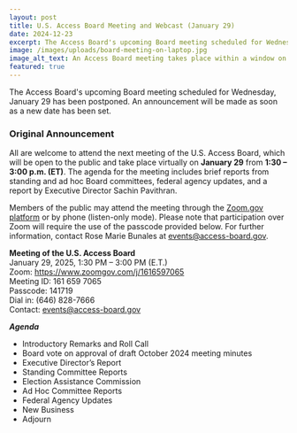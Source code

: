 ```yaml
---
layout: post
title: U.S. Access Board Meeting and Webcast (January 29)
date: 2024-12-23
excerpt: The Access Board's upcoming Board meeting scheduled for Wednesday, January 29 has been postponed. An announcement will be made as soon as a new date has been set . . .
image: /images/uploads/board-meeting-on-laptop.jpg
image_alt_text: An Access Board meeting takes place within a window on the screen of a laptop.
featured: true
---
```

The Access Board's upcoming Board meeting scheduled for Wednesday, January 29 has been postponed. An announcement will be made as soon as a new date has been set.

### Original Announcement

All are welcome to attend the next meeting of the U.S. Access Board, which will be open to the public and take place virtually on **January 29** from **1:30 – 3:00 p.m. (ET)**. The agenda for the meeting includes brief reports from standing and ad hoc Board committees, federal agency updates, and a report by Executive Director Sachin Pavithran.

Members of the public may attend the meeting through the [Zoom.gov platform](https://www.zoomgov.com/j/1616597065) or by phone (listen-only mode). Please note that participation over Zoom will require the use of the passcode provided below. For further information, contact Rose Marie Bunales at [events@access-board.gov](mailto:events@access-board.gov).

**Meeting of the U.S. Access Board**\
January 29, 2025, 1:30 PM – 3:00 PM (E.T.)\
Zoom: <https://www.zoomgov.com/j/1616597065>\
Meeting ID: 161 659 7065\
Passcode: 141719\
Dial in: (646) 828-7666\
Contact: [events@access-board.gov](mailto:events@access-board.gov)

_**Agenda**_
* Introductory Remarks and Roll Call
* Board vote on approval of draft October 2024 meeting minutes
* Executive Director’s Report
* Standing Committee Reports
* Election Assistance Commission
* Ad Hoc Committee Reports
* Federal Agency Updates
* New Business
* Adjourn
